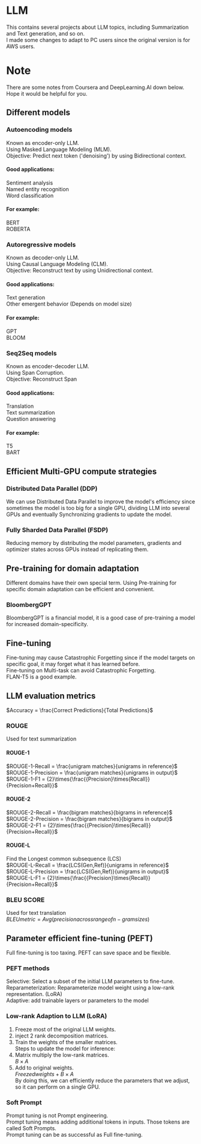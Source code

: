 # LLM
This contains several projects about LLM topics, including Summarization and Text generation, and so on.  
I made some changes to adapt to PC users since the original version is for AWS users.
# Note
There are some notes from Coursera and DeepLearning.AI down below. Hope it would be helpful for you.  
## Different models
### Autoencoding models
Known as encoder-only LLM.  
Using Masked Language Modeling (MLM).  
Objective: Predict next token ('denoising') by using Bidirectional context.  
#### Good applications:  
Sentiment analysis  
Named entity recognition  
Word classification  
#### For example:  
BERT  
ROBERTA  
### Autoregressive models
Known as decoder-only LLM.  
Using Causal Language Modeling (CLM).  
Objective: Reconstruct text by using Unidirectional context.  
#### Good applications:  
Text generation  
Other emergent behavior (Depends on model size)  
#### For example:  
GPT  
BLOOM  
### Seq2Seq models
Known as encoder-decoder LLM.  
Using Span Corruption.  
Objective: Reconstruct Span  
#### Good applications:  
Translation  
Text summarization  
Question answering  
#### For example:  
T5  
BART  
## Efficient Multi-GPU compute strategies
### Distributed Data Parallel (DDP)
We can use Distributed Data Parallel to improve the model's efficiency since sometimes the model is too big for a single GPU, dividing LLM into several GPUs and eventually Synchronizing gradients to update the model.  
### Fully Sharded Data Parallel (FSDP)
Reducing memory by distributing the model parameters, gradients and optimizer states across GPUs instead of replicating them.  
## Pre-training for domain adaptation
Different domains have their own special term. Using Pre-training for specific domain adaptation can be efficient and convenient.  
### BloombergGPT
BloombergGPT is a financial model, it is a good case of pre-training a model for increased domain-specificity.  
## Fine-tuning
Fine-tuning may cause Catastrophic Forgetting since if the model targets on specific goal, it may forget what it has learned before.  
Fine-tuning on Multi-task can avoid Catastrophic Forgetting.  
FLAN-T5 is a good example.  
## LLM evaluation metrics
$Accuracy = \frac{Correct Predictions}{Total Predictions}$
### ROUGE
Used for text summarization
#### ROUGE-1
$ROUGE-1-Recall  = \frac{unigram matches}{unigrams in reference}$  
$ROUGE-1-Precision  = \frac{unigram matches}{unigrams in output}$  
$ROUGE-1-F1  = {2}\times{\frac{{Precision}\times{Recall}}{Precision+Recall}}$   
#### ROUGE-2
$ROUGE-2-Recall  = \frac{bigram matches}{bigrams in reference}$  
$ROUGE-2-Precision  = \frac{bigram matches}{bigrams in output}$  
$ROUGE-2-F1  = {2}\times{\frac{{Precision}\times{Recall}}{Precision+Recall}}$  
#### ROUGE-L
Find the Longest common subsequence (LCS)  
$ROUGE-L-Recall  = \frac{LCS(Gen,Ref)}{unigrams in reference}$  
$ROUGE-L-Precision  = \frac{LCS(Gen,Ref)}{unigrams in output}$  
$ROUGE-L-F1  = {2}\times{\frac{{Precision}\times{Recall}}{Precision+Recall}}$  
### BLEU SCORE
Used for text translation  
$BLEU metric  = Avg(precision across range of n-gram sizes)$  
## Parameter efficient fine-tuning (PEFT)
Full fine-tuning is too taxing. PEFT can save space and be flexible.  
### PEFT methods
Selective: Select a subset of the initial LLM parameters to fine-tune.  
Reparameterization: Reparameterize model weight using a low-rank representation. (LoRA)  
Adaptive: add trainable layers or parameters to the model  
### Low-rank Adaption to LLM (LoRA)
1. Freeze most of the original LLM weights.  
2. inject 2 rank decomposition matrices.  
3. Train the weights of the smaller matrices.  
Steps to update the model for inference:  
1. Matrix multiply the low-rank matrices.  
${B}\times{A}$  
2. Add to original weights.  
$Freezed weights + {B}\times{A}$  
By doing this, we can efficiently reduce the parameters that we adjust, so it can perform on a single GPU.
### Soft Prompt 
Prompt tuning is not Prompt engineering.  
Prompt tuning means adding additional tokens in inputs. Those tokens are called Soft Prompts.  
Prompt tuning can be as successful as Full fine-tuning.  











